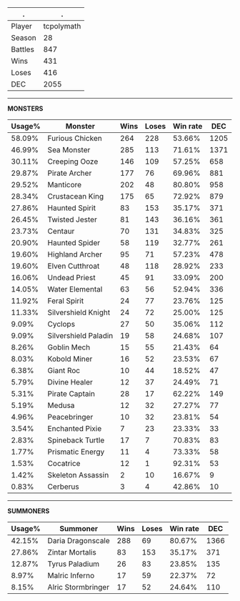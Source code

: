 .|.
|-|-
Player|tcpolymath
Season|28
Battles|847
Wins|431
Loses|416
DEC|2055

---
**MONSTERS**

Usage%|Monster|Wins|Loses|Win rate|DEC|
-|-|-|-|-|-|
58.09%|Furious Chicken|264|228|53.66%|1205|
46.99%|Sea Monster|285|113|71.61%|1371|
30.11%|Creeping Ooze|146|109|57.25%|658|
29.87%|Pirate Archer|177|76|69.96%|881|
29.52%|Manticore|202|48|80.80%|958|
28.34%|Crustacean King|175|65|72.92%|879|
27.86%|Haunted Spirit|83|153|35.17%|371|
26.45%|Twisted Jester|81|143|36.16%|361|
23.73%|Centaur|70|131|34.83%|325|
20.90%|Haunted Spider|58|119|32.77%|261|
19.60%|Highland Archer|95|71|57.23%|478|
19.60%|Elven Cutthroat|48|118|28.92%|233|
16.06%|Undead Priest|45|91|33.09%|200|
14.05%|Water Elemental|63|56|52.94%|336|
11.92%|Feral Spirit|24|77|23.76%|125|
11.33%|Silvershield Knight|24|72|25.00%|125|
9.09%|Cyclops|27|50|35.06%|112|
9.09%|Silvershield Paladin|19|58|24.68%|107|
8.26%|Goblin Mech|15|55|21.43%|64|
8.03%|Kobold Miner|16|52|23.53%|67|
6.38%|Giant Roc|10|44|18.52%|47|
5.79%|Divine Healer|12|37|24.49%|71|
5.31%|Pirate Captain|28|17|62.22%|149|
5.19%|Medusa|12|32|27.27%|77|
4.96%|Peacebringer|10|32|23.81%|54|
3.54%|Enchanted Pixie|7|23|23.33%|33|
2.83%|Spineback Turtle|17|7|70.83%|83|
1.77%|Prismatic Energy|11|4|73.33%|58|
1.53%|Cocatrice|12|1|92.31%|53|
1.42%|Skeleton Assassin|2|10|16.67%|9|
0.83%|Cerberus|3|4|42.86%|10|

---
**SUMMONERS**

Usage%|Summoner|Wins|Loses|Win rate|DEC|
-|-|-|-|-|-|
42.15%|Daria Dragonscale|288|69|80.67%|1366|
27.86%|Zintar Mortalis|83|153|35.17%|371|
12.87%|Tyrus Paladium|26|83|23.85%|135|
8.97%|Malric Inferno|17|59|22.37%|72|
8.15%|Alric Stormbringer|17|52|24.64%|110|
